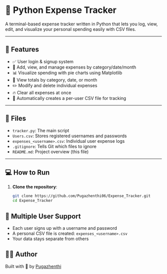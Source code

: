# 🧾 Python Expense Tracker

A terminal-based expense tracker written in Python that lets you log, view, edit, and visualize your personal spending easily with CSV files.

---

## 🚀 Features

- ✅ User login & signup system
- 💸 Add, view, and manage expenses by category/date/month
- 📊 Visualize spending with pie charts using Matplotlib
- 🧮 View totals by category, date, or month
- ✏️ Modify and delete individual expenses
- 🔥 Clear all expenses at once
- 📁 Automatically creates a per-user CSV file for tracking

---

## 📂 Files

- `tracker.py`: The main script
- `Users.csv`: Stores registered usernames and passwords
- `expenses_<username>.csv`: Individual user expense logs
- `.gitignore`: Tells Git which files to ignore
- `README.md`: Project overview (this file)

---

## 💻 How to Run

1. **Clone the repository**:

   ```bash
   git clone https://github.com/Pugazhenthi06/Expense_Tracker.git
   cd Expense_Tracker

 ## 👥 Multiple User Support

- Each user signs up with a username and password
- A personal CSV file is created: `expenses_<username>.csv`
- Your data stays separate from others

## 👨‍💻 Author

Built with 💚 by [Pugazhenthi](https://github.com/Pugazhenthi06)
